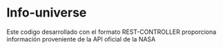 # Info-universe
Este codigo desarrollado con el formato REST-CONTROLLER proporciona información proveniente de la API oficial de la NASA
